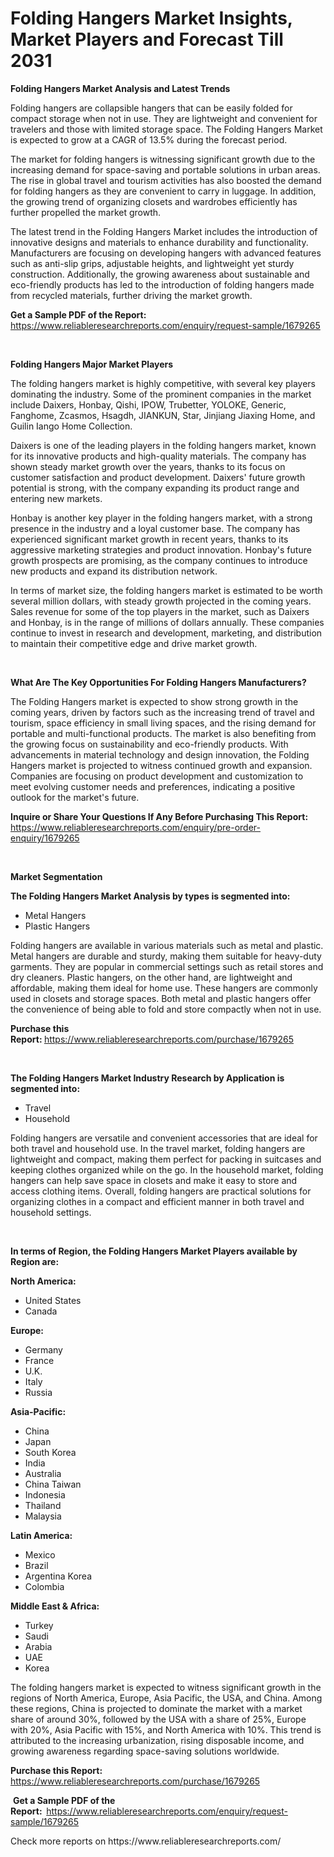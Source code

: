 <p><h1>Folding Hangers Market Insights, Market Players and Forecast Till 2031</h1></p><p><strong>Folding Hangers Market Analysis and Latest Trends</strong></p>
<p><p>Folding hangers are collapsible hangers that can be easily folded for compact storage when not in use. They are lightweight and convenient for travelers and those with limited storage space. The Folding Hangers Market is expected to grow at a CAGR of 13.5% during the forecast period.</p><p>The market for folding hangers is witnessing significant growth due to the increasing demand for space-saving and portable solutions in urban areas. The rise in global travel and tourism activities has also boosted the demand for folding hangers as they are convenient to carry in luggage. In addition, the growing trend of organizing closets and wardrobes efficiently has further propelled the market growth.</p><p>The latest trend in the Folding Hangers Market includes the introduction of innovative designs and materials to enhance durability and functionality. Manufacturers are focusing on developing hangers with advanced features such as anti-slip grips, adjustable heights, and lightweight yet sturdy construction. Additionally, the growing awareness about sustainable and eco-friendly products has led to the introduction of folding hangers made from recycled materials, further driving the market growth.</p></p>
<p><strong>Get a Sample PDF of the Report:&nbsp;</strong> <a href="https://www.reliableresearchreports.com/enquiry/request-sample/1679265">https://www.reliableresearchreports.com/enquiry/request-sample/1679265</a></p>
<p>&nbsp;</p>
<p><strong>Folding Hangers Major Market Players</strong></p>
<p><p>The folding hangers market is highly competitive, with several key players dominating the industry. Some of the prominent companies in the market include Daixers, Honbay, Qishi, IPOW, Trubetter, YOLOKE, Generic, Fanghome, Zcasmos, Hsagdh, JIANKUN, Star, Jinjiang Jiaxing Home, and Guilin Iango Home Collection.</p><p>Daixers is one of the leading players in the folding hangers market, known for its innovative products and high-quality materials. The company has shown steady market growth over the years, thanks to its focus on customer satisfaction and product development. Daixers' future growth potential is strong, with the company expanding its product range and entering new markets.</p><p>Honbay is another key player in the folding hangers market, with a strong presence in the industry and a loyal customer base. The company has experienced significant market growth in recent years, thanks to its aggressive marketing strategies and product innovation. Honbay's future growth prospects are promising, as the company continues to introduce new products and expand its distribution network.</p><p>In terms of market size, the folding hangers market is estimated to be worth several million dollars, with steady growth projected in the coming years. Sales revenue for some of the top players in the market, such as Daixers and Honbay, is in the range of millions of dollars annually. These companies continue to invest in research and development, marketing, and distribution to maintain their competitive edge and drive market growth.</p></p>
<p>&nbsp;</p>
<p><strong>What Are The Key Opportunities For Folding Hangers Manufacturers?</strong></p>
<p><p>The Folding Hangers market is expected to show strong growth in the coming years, driven by factors such as the increasing trend of travel and tourism, space efficiency in small living spaces, and the rising demand for portable and multi-functional products. The market is also benefiting from the growing focus on sustainability and eco-friendly products. With advancements in material technology and design innovation, the Folding Hangers market is projected to witness continued growth and expansion. Companies are focusing on product development and customization to meet evolving customer needs and preferences, indicating a positive outlook for the market's future.</p></p>
<p><strong>Inquire or Share Your Questions If Any Before Purchasing This Report:</strong> <a href="https://www.reliableresearchreports.com/enquiry/pre-order-enquiry/1679265">https://www.reliableresearchreports.com/enquiry/pre-order-enquiry/1679265</a></p>
<p>&nbsp;</p>
<p><strong>Market Segmentation</strong></p>
<p><strong>The Folding Hangers Market Analysis by types is segmented into:</strong></p>
<p><ul><li>Metal Hangers</li><li>Plastic Hangers</li></ul></p>
<p><p>Folding hangers are available in various materials such as metal and plastic. Metal hangers are durable and sturdy, making them suitable for heavy-duty garments. They are popular in commercial settings such as retail stores and dry cleaners. Plastic hangers, on the other hand, are lightweight and affordable, making them ideal for home use. These hangers are commonly used in closets and storage spaces. Both metal and plastic hangers offer the convenience of being able to fold and store compactly when not in use.</p></p>
<p><strong>Purchase this Report:&nbsp;</strong><a href="https://www.reliableresearchreports.com/purchase/1679265">https://www.reliableresearchreports.com/purchase/1679265</a></p>
<p>&nbsp;</p>
<p><strong>The Folding Hangers Market Industry Research by Application is segmented into:</strong></p>
<p><ul><li>Travel</li><li>Household</li></ul></p>
<p><p>Folding hangers are versatile and convenient accessories that are ideal for both travel and household use. In the travel market, folding hangers are lightweight and compact, making them perfect for packing in suitcases and keeping clothes organized while on the go. In the household market, folding hangers can help save space in closets and make it easy to store and access clothing items. Overall, folding hangers are practical solutions for organizing clothes in a compact and efficient manner in both travel and household settings.</p></p>
<p>&nbsp;</p>
<p><strong>In terms of Region, the Folding Hangers Market Players available by Region are:</strong></p>
<p>
    <p> <strong> North America: </strong>
        <ul>
            <li>United States</li>
            <li>Canada</li>
        </ul>
        </p> 
    <p> <strong> Europe: </strong>
        <ul>
            <li>Germany</li>
            <li>France</li>
            <li>U.K.</li>
            <li>Italy</li>
            <li>Russia</li>
        </ul>
        </p> 
    <p> <strong> Asia-Pacific: </strong>
        <ul>
            <li>China</li>
            <li>Japan</li>
            <li>South Korea</li>
            <li>India</li>
            <li>Australia</li>
            <li>China Taiwan</li>
            <li>Indonesia</li>
            <li>Thailand</li>
            <li>Malaysia</li>
        </ul>
        </p> 
    <p> <strong> Latin America: </strong>
        <ul>
            <li>Mexico</li>
            <li>Brazil</li>
            <li>Argentina Korea</li>
            <li>Colombia</li>
        </ul>
        </p> 
    <p> <strong> Middle East & Africa: </strong>
        <ul>
            <li>Turkey</li>
            <li>Saudi</li>
            <li>Arabia</li>
            <li>UAE</li>
            <li>Korea</li>
        </ul>
    </p>
    </p>
<p><p>The folding hangers market is expected to witness significant growth in the regions of North America, Europe, Asia Pacific, the USA, and China. Among these regions, China is projected to dominate the market with a market share of around 30%, followed by the USA with a share of 25%, Europe with 20%, Asia Pacific with 15%, and North America with 10%. This trend is attributed to the increasing urbanization, rising disposable income, and growing awareness regarding space-saving solutions worldwide.</p></p>
<p><strong>Purchase this Report: </strong><a href="https://www.reliableresearchreports.com/purchase/1679265">https://www.reliableresearchreports.com/purchase/1679265</a></p>
<p>&nbsp;<strong>Get a Sample PDF of the Report:&nbsp;&nbsp;</strong><a href="https://www.reliableresearchreports.com/enquiry/request-sample/1679265">https://www.reliableresearchreports.com/enquiry/request-sample/1679265</a></p>
<p><strong></strong></p>
<p>Check more reports on https://www.reliableresearchreports.com/</p>